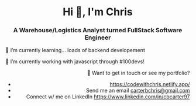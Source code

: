<h1 align="center">Hi 👋, I'm Chris</h1>
<h3 align="center">A Warehouse/Logistics Analyst turned FullStack Software Engineer</h3>

<div align="left">🌱 I’m currently learning... loads of backend developement

🔭 I’m currently working with javascript through #100devs!</div>

<div align="right">🚀 Want to get in touch or see my portfolio?

   - https://codewithchris.netlify.app/
   - Send me an email carterbchris@gmail.com
   - Connect w/ me on LinkedIn https://www.linkedin.com/in/cbcarter97</div>
